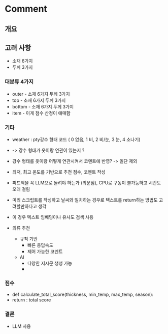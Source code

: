 # Comment
## 개요 

## 고려 사항
- 소재 6가지 
- 두께 3가지 

### 대분류 4가지
-  outer - 소재 6가지 두께 3가지 
-  top - 소재 6가지 두께 3가지 
-  bottom - 소재 6가지 두께 3가지
-  item - 이게 점수 산정이 애매함 

### 기타
- weather : pty강수 형태 코드 ( 0 없음, 1 비, 2 비/눈, 3 눈, 4 소나기)
- -> 강수 형태가 옷이랑 연관이 있는지 ?
- 강수 형태를 옷이랑 어떻게 연관시켜서 코멘트에 반영? -> 일단 제외

- 최저, 최고 온도를 기반으로 추천 점수, 코멘트 작성

- 피드백을 꼭 LLM으로 돌려야 하는가 (의문점), CPU로 구동이 불가능하고 시간도 오래 걸림 
- 미리 스크립트를 작성하고 날씨와 일치하는 경우로 텍스트를 return하는 방법도 고려할만하다고 생각
- 이 경우 텍스트 임베딩이나 유사도 검색 사용 


- 의류 추천   
  - 규칙 기반 
    - 빠른 응답속도
    - 제어 가능한 코멘트
  - AI
    - 다양한 지시문 생성 가능
    - 
### 점수 
- def calculate_total_score(thickness, min_temp, max_temp, season):
- return : total score 

### 결론
- LLM 사용 